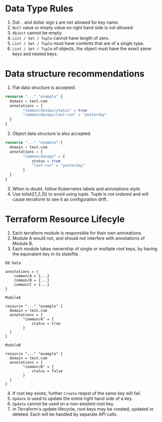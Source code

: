 # Data Type Rules
1. Dot `.` and dollar sign `$` are not allowed for key name.
2. `Null` value or empty value on right hand side is not allowed.
3. `Object` cannot be empty.
4. `List / Set / Tuple` cannot have length of zero.
5. `List / Set / Tuple` must have contents that are of a single type.
6. `List / Set / Tuple` of objects, the object must have the exact same keys and nested keys.

# Data structure recommendations
1. Flat data structure is accepted.
```terraform
resource "..." "example" {
  domain = test.com
  annotations = {
		"common/devops/status" = true
		"common/devops/last-run" = "yesterday"
  }
}
```

2. Object data structure is also accepted.
```terraform
resource "..." "example" {
  domain = test.com
  annotations = {
		"common/devops" = {
			status = true
			"last-run" = "yesterday"
		}
  }
}
```

3. When in doubt, follow Kubernetes labels and annotations style.
4. Use tolist([1,2,3]) to avoid using tuple. Tuple is not ordered and will cause terraform to see it as configuration drift.

# Terraform Resource Lifecyle
1. Each terraform module is responsible for their own annotations.
2. Module A would not, and should not interfere with annotations of Module B.
3. Each module takes ownership of single or multiple root keys, by having the equivalent key in its statefile.

`DB Data`
```
annotations = {
	common/A = {...}
	common/B = {...}
	common/C = {...}
}
```

`ModuleA`
```
resource "..." "example" {
  domain = test.com
  annotations = {
		"common/A" = {
			status = true
		}
  }
}
```

`ModuleB`
```
resource "..." "example" {
  domain = test.com
  annotations = {
		"common/B" = {
			status = false
		}
  }
}
```
4. If root key exists, further `Create` reqest of the same key will fail.
5. `Update` is used to update the entire right hand side of a key.
6. `Update` cannot be used on a non-existent root key.
7. In Terraform's update lifecycle, root keys may be created, updated or deleted.
		Each will be handled by separate API calls.
